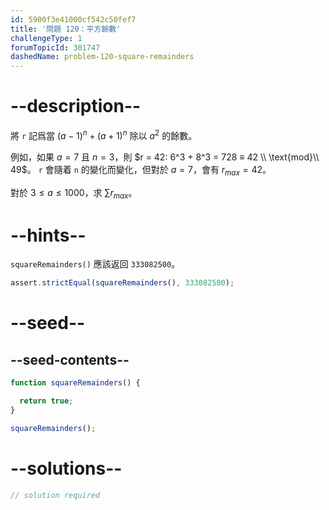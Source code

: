 ```yaml
---
id: 5900f3e41000cf542c50fef7
title: '問題 120：平方餘數'
challengeType: 1
forumTopicId: 301747
dashedName: problem-120-square-remainders
---
```


# --description--

將 `r` 記爲當 ${(a − 1)}^n + {(a + 1)}^n$ 除以 $a^2$ 的餘數。

例如，如果 $a = 7$ 且 $n = 3$，則 $r = 42: 6^3 + 8^3 = 728 ≡ 42 \\ \text{mod}\\ 49$。 `r` 會隨着 `n` 的變化而變化，但對於 $a = 7$，會有 $r_{max} = 42$。

對於 $3 ≤ a ≤ 1000$，求 $\sum{r}_{max}$。

# --hints--

`squareRemainders()` 應該返回 `333082500`。

```js
assert.strictEqual(squareRemainders(), 333082500);
```

# --seed--

## --seed-contents--

```js
function squareRemainders() {

  return true;
}

squareRemainders();
```

# --solutions--

```js
// solution required
```
